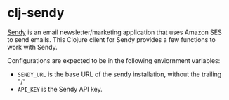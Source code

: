 # clj-sendy

[Sendy](http://sendy.co/) is an email newsletter/marketing application that uses Amazon SES to send emails.  This Clojure client for Sendy provides a few functions to work with Sendy. 

Configurations are expected to be in the following enviornment variables:

- `SENDY_URL` is the base URL of the sendy installation, without the trailing "/"
- `API_KEY` is the Sendy API key.
